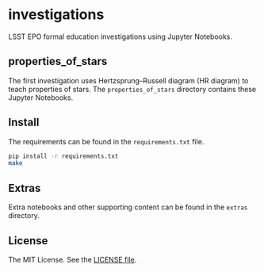 # investigations
LSST EPO formal education investigations using Jupyter Notebooks.

properties_of_stars
-------------------

The first investigation uses Hertzsprung–Russell diagram (HR diagram) to teach properties of stars. The `properties_of_stars` directory contains these Jupyter Notebooks.

Install
-------

The requirements can be found in the `requirements.txt` file.

```bash
pip install -r requirements.txt
make
```

Extras
------

Extra notebooks and other supporting content can be found in the `extras` directory.

License
-------

The MIT License. See the [LICENSE file](https://github.com/lsst-epo/hr-diagram-investigations/blob/master/LICENSE).